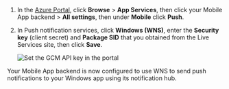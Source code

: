 
1. In the [Azure Portal](https://azure.portal.com/), click **Browse** > **App Services**, then click your Mobile App backend > **All settings**, then under **Mobile** click **Push**.
2. In Push notification services, click **Windows (WNS)**, enter the **Security key** (client secret) and **Package SID** that you obtained from the Live Services site, then click **Save**.
   
    ![Set the GCM API key in the portal](./media/app-service-mobile-configure-wns/mobile-push-wns-credentials.png)

Your Mobile App backend is now configured to use WNS to send push notifications to your Windows app using its notification hub.

